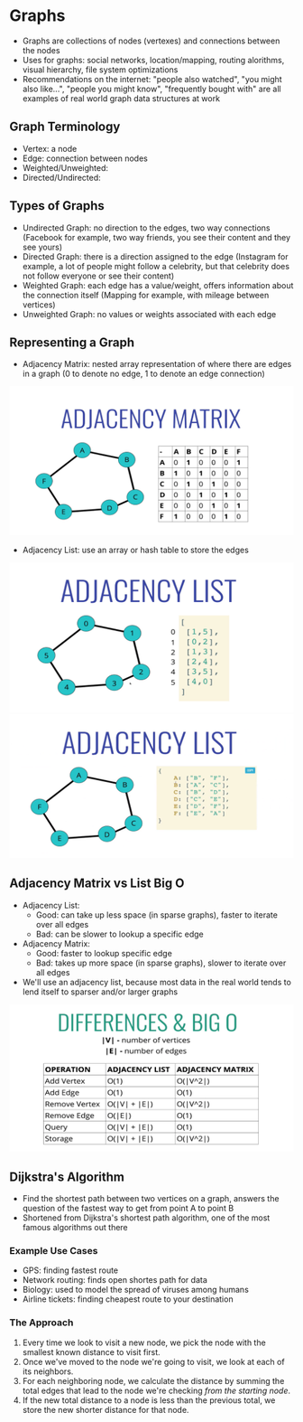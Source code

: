 # Graphs

- Graphs are collections of nodes (vertexes) and connections between the nodes
- Uses for graphs: social networks, location/mapping, routing alorithms, visual hierarchy, file system optimizations
- Recommendations on the internet: "people also watched", "you might also like...", "people you might know", "frequently bought with" are all examples of real world graph data structures at work

## Graph Terminology

- Vertex: a node
- Edge: connection between nodes
- Weighted/Unweighted:
- Directed/Undirected:

## Types of Graphs

- Undirected Graph: no direction to the edges, two way connections (Facebook for example, two way friends, you see their content and they see yours)
- Directed Graph: there is a direction assigned to the edge (Instagram for example, a lot of people might follow a celebrity, but that celebrity does not follow everyone or see their content)
- Weighted Graph: each edge has a value/weight, offers information about the connection itself (Mapping for example, with mileage between vertices)
- Unweighted Graph: no values or weights associated with each edge

## Representing a Graph

- Adjacency Matrix: nested array representation of where there are edges in a graph (0 to denote no edge, 1 to denote an edge connection)

![image](images/AdjacencyMatrix.png)

- Adjacency List: use an array or hash table to store the edges

![image](images/AdjacencyList.png)
![image](images/AdjacencyList2.png)

## Adjacency Matrix vs List Big O

- Adjacency List:
  - Good: can take up less space (in sparse graphs), faster to iterate over all edges
  - Bad: can be slower to lookup a specific edge
- Adjacency Matrix:
  - Good: faster to lookup specific edge
  - Bad: takes up more space (in sparse graphs), slower to iterate over all edges
- We'll use an adjacency list, because most data in the real world tends to lend itself to sparser and/or larger graphs

![image](images/BigO.png)

## Dijkstra's Algorithm

- Find the shortest path between two vertices on a graph, answers the question of the fastest way to get from point A to point B
- Shortened from Dijkstra's shortest path algorithm, one of the most famous algorithms out there

### Example Use Cases

- GPS: finding fastest route
- Network routing: finds open shortes path for data
- Biology: used to model the spread of viruses among humans
- Airline tickets: finding cheapest route to your destination

### The Approach

1. Every time we look to visit a new node, we pick the node with the smallest known distance to visit first.
1. Once we've moved to the node we're going to visit, we look at each of its neighbors.
1. For each neighboring node, we calculate the distance by summing the total edges that lead to the node we're checking *from the starting node*.
1. If the new total distance to a node is less than the previous total, we store the new shorter distance for that node.

